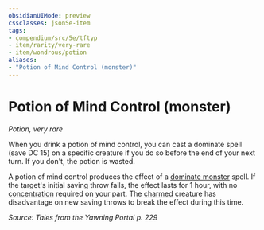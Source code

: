 ```yaml
---
obsidianUIMode: preview
cssclasses: json5e-item
tags:
- compendium/src/5e/tftyp
- item/rarity/very-rare
- item/wondrous/potion
aliases: 
- "Potion of Mind Control (monster)"
---
```

# Potion of Mind Control (monster)
*Potion, very rare*  


When you drink a potion of mind control, you can cast a dominate spell (save DC 15) on a specific creature if you do so before the end of your next turn. If you don't, the potion is wasted.

A potion of mind control produces the effect of a [dominate monster](TTRPG/Source%20Material/Mechanics/spells/dominate-monster.md) spell. If the target's initial saving throw fails, the effect lasts for 1 hour, with no [concentration](TTRPG/Source%20Material/Mechanics/Rules/conditions.md#Concentration) required on your part. The [charmed](TTRPG/Source%20Material/Mechanics/Rules/conditions.md#Charmed) creature has disadvantage on new saving throws to break the effect during this time.

*Source: Tales from the Yawning Portal p. 229*